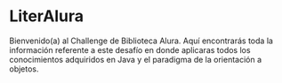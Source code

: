 # LiterAlura
Bienvenido(a) al Challenge de Biblioteca Alura. Aquí encontrarás toda la información referente a este desafío en donde aplicaras todos los conocimientos adquiridos en Java y el paradigma de la orientación a objetos.
